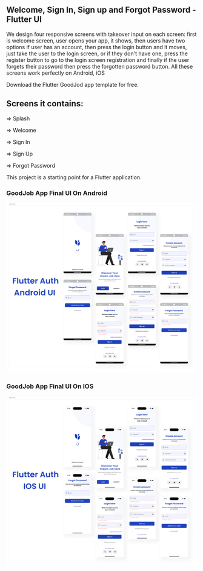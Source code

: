 ## Welcome, Sign In, Sign up and Forgot Password - Flutter UI

We design four responsive screens with takeover input on each screen: first is welcome screen, 
user opens your app, it shows, then users have two options if user has an account, then press the 
login button and it moves, just take the user to the login screen, or if they don't have one, press 
the register button to go to the login screen registration and finally if the user forgets their password 
then press the forgotten password button. All these screens work perfectly on Android, iOS

Download the Flutter GoodJod app template for free.

## Screens it contains:

=> Splash

=> Welcome

=> Sign In

=> Sign Up

=> Forgot Password

This project is a starting point for a Flutter application.

### GoodJob App Final UI On Android
![Preview](/flutter_auth_android_ui.jpg)

### GoodJob App Final UI On IOS
![Preview](/flutter_auth_ios_ui.jpg)